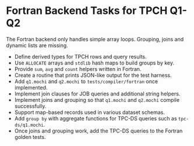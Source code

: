 # Fortran Backend Tasks for TPCH Q1-Q2

The Fortran backend only handles simple array loops. Grouping, joins and dynamic lists are missing.

- Define derived types for TPCH rows and query results.
- Use `ALLOCATE` arrays and `stdlib` hash maps to build groups by key.
- Provide `sum`, `avg` and `count` helpers written in Fortran.
- Create a routine that prints JSON-like output for the test harness.
- Add `q1.mochi` and `q2.mochi` to `tests/compiler/fortran` once implemented.
- Implement join clauses for JOB queries and additional string helpers.
- Implement joins and grouping so that `q1.mochi` and `q2.mochi` compile successfully.
- Support map-based records used in various dataset schemas.
- Add `group by` with aggregate functions for TPC-DS queries such as `tpc-ds/q1.mochi`.
- Once joins and grouping work, add the TPC-DS queries to the Fortran golden tests.
